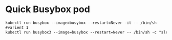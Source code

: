 # Quick Busybox pod
```diff
kubectl run busybox --image=busybox --restart=Never -it -- /bin/sh
#varient 1
kubectl run busybox3 --image=busybox --restart=Never -- /bin/sh -c "sleep 5;echo boo"
```
